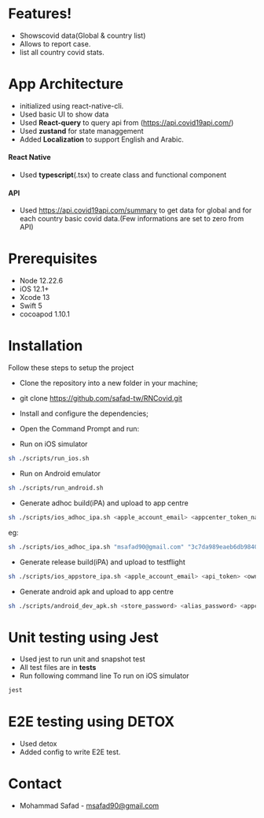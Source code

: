 # Features!
  - Showscovid data(Global & country list)
  - Allows to report case.
  - list all country covid stats.

# App Architecture
 - initialized using react-native-cli.
 - Used basic UI to show data
 - Used **React-query** to query api from (https://api.covid19api.com/)
 - Used **zustand** for state managgement
 - Added **Localization** to support English and Arabic.
 
 

#### React Native
 - Used **typescript**(.tsx) to create class and functional component

#### API
 - Used https://api.covid19api.com/summary to get data for global and for each country basic covid data.(Few informations are set to zero from API)

 
# Prerequisites

- Node 12.22.6
- iOS 12.1+
- Xcode 13
- Swift 5 
- cocoapod 1.10.1

# Installation
Follow these steps to setup the project 
- Clone the repository into a new folder in your machine; 
- git clone https://github.com/safad-tw/RNCovid.git
- Install and configure the dependencies; 
- Open the Command Prompt and run: 

- Run on iOS simulator
```sh
sh ./scripts/run_ios.sh
 ```
 - Run on Android emulator
```sh
sh ./scripts/run_android.sh
 ```
 - Generate adhoc build(iPA) and upload to app centre
```sh
sh ./scripts/ios_adhoc_ipa.sh <apple_account_email> <appcenter_token_name> <appcenter_team_name> <appcenter_app_name>
 ```
 eg: 
 ```sh
 sh ./scripts/ios_adhoc_ipa.sh "msafad90@gmail.com" "3c7da989eaeb6db984081f0753a11667f0d383d7" "Diet-doctor" "Diet-doctor-Dev"
  ```
  - Generate release build(iPA) and upload to testflight
```sh
sh ./scripts/ios_appstore_ipa.sh <apple_account_email> <api_token> <owner_name> <app_name>
 ```
 
 - Generate android apk and upload to app centre
```sh
sh ./scripts/android_dev_apk.sh <store_password> <alias_password> <appcenter_api_token> <appcenter_team_name> <appcenter_app_name>
 ```
 
 
 # Unit testing using Jest
 - Used jest to run unit and snapshot test
 - All test files are in __tests__
 - Run following command line To run on iOS simulator
```sh
jest
 ```
  # E2E testing using DETOX
 - Used detox 
 - Added config to write E2E test.
 

# Contact
 - Mohammad Safad - msafad90@gmail.com




